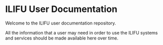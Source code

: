 ILIFU User Documentation
========================

Welcome to the ILIFU user documentation repository.

All the information that a user may need in order
to use the ILIFU systems and services should be made
available here over time.
